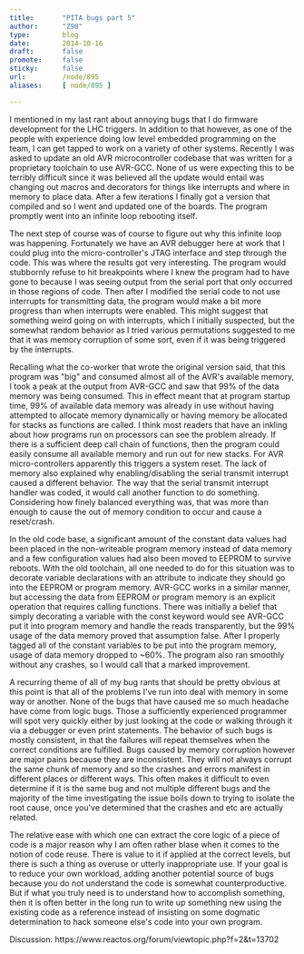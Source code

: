 ```yaml
---
title:       "PITA bugs part 5"
author:      "Z98"
type:        blog
date:        2014-10-16
draft:       false
promote:     false
sticky:      false
url:         /node/895
aliases:     [ node/895 ]

---
```


<p>I mentioned in my last rant about annoying bugs that I do firmware development for the LHC triggers. In addition to that however, as one of the people with experience doing low level embedded programming on the team, I can get tapped to work on a variety of other systems. Recently I was asked to update an old AVR microcontroller codebase that was written for a proprietary toolchain to use AVR-GCC. None of us were expecting this to be terribly difficult since it was believed all the update would entail was changing out macros and decorators for things like interrupts and where in memory to place data. After a few iterations I finally got a version that compiled and so I went and updated one of the boards. The program promptly went into an infinite loop rebooting itself.</p>
<p>The next step of course was of course to figure out why this infinite loop was happening. Fortunately we have an AVR debugger here at work that I could plug into the micro-controller's JTAG interface and step through the code. This was where the results got very interesting. The program would stubbornly refuse to hit breakpoints where I knew the program had to have gone to because I was seeing output from the serial port that only occurred in those regions of code. Then after I modified the serial code to not use interrupts for transmitting data, the program would make a bit more progress than when interrupts were enabled. This might suggest that something weird going on with interrupts, which I initially suspected, but the somewhat random behavior as I tried various permutations suggested to me that it was memory corruption of some sort, even if it was being triggered by the interrupts.</p>
<p>Recalling what the co-worker that wrote the original version said, that this program was "big" and consumed almost all of the AVR's available memory, I took a peak at the output from AVR-GCC and saw that 99% of the data memory was being consumed. This in effect meant that at program startup time, 99% of available data memory was already in use without having attempted to allocate memory dynamically or having memory be allocated for stacks as functions are called. I think most readers that have an inkling about how programs run on processors can see the problem already. If there is a sufficient deep call chain of functions, then the program could easily consume all available memory and run out for new stacks. For AVR micro-controllers apparently this triggers a system reset. The lack of memory also explained why enabling/disabling the serial transmit interrupt caused a different behavior. The way that the serial transmit interrupt handler was coded, it would call another function to do something. Considering how finely balanced everything was, that was more than enough to cause the out of memory condition to occur and cause a reset/crash.</p>
<p>In the old code base, a significant amount of the constant data values had been placed in the non-writeable program memory instead of data memory and a few configuration values had also been moved to EEPROM to survive reboots. With the old toolchain, all one needed to do for this situation was to decorate variable declarations with an attribute to indicate they should go into the EEPROM or program memory. AVR-GCC works in a similar manner, but accessing the data from EEPROM or program memory is an explicit operation that requires calling functions. There was initially a belief that simply decorating a variable with the const keyword would see AVR-GCC put it into program memory and handle the reads transparently, but the 99% usage of the data memory proved that assumption false. After I properly tagged all of the constant variables to be put into the program memory, usage of data memory dropped to ~60%. The program also ran smoothly without any crashes, so I would call that a marked improvement.</p>
<p>A recurring theme of all of my bug rants that should be pretty obvious at this point is that all of the problems I've run into deal with memory in some way or another. None of the bugs that have caused me so much headache have come from logic bugs. Those a sufficiently experienced programmer will spot very quickly either by just looking at the code or walking through it via a debugger or even print statements. The behavior of such bugs is mostly consistent, in that the failures will repeat themselves when the correct conditions are fulfilled. Bugs caused by memory corruption however are major pains because they are inconsistent. They will not always corrupt the same chunk of memory and so the crashes and errors manifest in different places or different ways. This often makes it difficult to even determine if it is the same bug and not multiple different bugs and the majority of the time investigating the issue boils down to trying to isolate the root cause, once you've determined that the crashes and etc are actually related.</p>
<p>The relative ease with which one can extract the core logic of a piece of code is a major reason why I am often rather blase when it comes to the notion of code reuse. There is value to it if applied at the correct levels, but there is such a thing as overuse or utterly inappropriate use. If your goal is to reduce your own workload, adding another potential source of bugs because you do not understand the code is somewhat counterproductive. But if what you truly need is to understand how to accomplish something, then it is often better in the long run to write up something new using the existing code as a reference instead of insisting on some dogmatic determination to hack someone else's code into your own program.</p>
<p>Discussion: https://www.reactos.org/forum/viewtopic.php?f=2&amp;t=13702</p>

